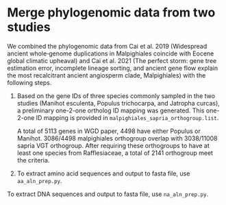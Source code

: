 # Merge phylogenomic data from two studies

We combined the phylogenomic data from Cai et al. 2019 (Widespread ancient whole‐genome duplications in Malpighiales coincide with Eocene global climatic upheaval) and Cai et al. 2021 (The perfect storm: gene tree estimation error, incomplete lineage sorting, and ancient gene flow explain the most recalcitrant ancient angiosperm clade, Malpighiales) with the following steps.

1. Based on the gene IDs of three species commonly sampled in the two studies (Manihot esculenta, Populus trichocarpa, and Jatropha curcas), a preliminary one-2-one ortholog ID mapping was generated. This one-2-one ID mapping is provided in `malpighiales_sapria_orthogroup.list`.

   A total of 5113 genes in WGD paper, 4498 have either Populus or Manihot. 3086/4498 malpighiales orthogroup overlap with 3038/11008 sapria VGT orthogroup. After requiring these orthogroups to have at least one species from Rafflesiaceae, a total of 2141 orthogroup meet the criteria.

3. To extract amino acid sequences and output to fasta file, use `aa_aln_prep.py`.

To extract DNA sequences and output to fasta file, use `na_aln_prep.py`.
